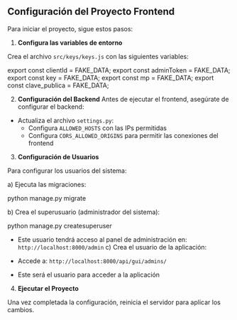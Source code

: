 ## Configuración del Proyecto Frontend

Para iniciar el proyecto, sigue estos pasos:

1. **Configura las variables de entorno**

Crea el archivo `src/keys/keys.js` con las siguientes variables:

export const clientId = FAKE_DATA;
export const adminToken = FAKE_DATA;
export const key = FAKE_DATA;
export const mp = FAKE_DATA;
export const clave_publica = FAKE_DATA;

2. **Configuración del Backend**
Antes de ejecutar el frontend, asegúrate de configurar el backend:

- Actualiza el archivo `settings.py`:
  - Configura `ALLOWED_HOSTS` con las IPs permitidas
  - Configura `CORS_ALLOWED_ORIGINS` para permitir las conexiones del frontend

3. **Configuración de Usuarios**

Para configurar los usuarios del sistema:

a) Ejecuta las migraciones:

python manage.py migrate

b) Crea el superusuario (administrador del sistema):

python manage.py createsuperuser

- Este usuario tendrá acceso al panel de administración en: `http://localhost:8000/admin`
c) Crea el usuario de la aplicación:

- Accede a: `http://localhost:8000/api/gui/admins/`
- Este será el usuario para acceder a la aplicación
4. **Ejecutar el Proyecto**

Una vez completada la configuración, reinicia el servidor para aplicar los cambios.
